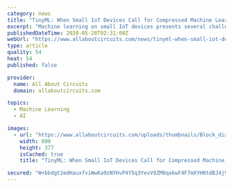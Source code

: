 ```yaml
---
category: news
title: "TinyML: When Small IoT Devices Call for Compressed Machine Learning"
excerpt: "Machine learning on small IoT devices presents several challenges to designers: power consumption, latency, and accuracy."
publishedDateTime: 2020-05-28T02:31:00Z
webUrl: "https://www.allaboutcircuits.com/news/tinyml-when-small-iot-devices-call-for-compressed-machine-learning/"
type: article
quality: 54
heat: 54
published: false

provider:
  name: All About Circuits
  domain: allaboutcircuits.com

topics:
  - Machine Learning
  - AI

images:
  - url: "https://www.allaboutcircuits.com/uploads/thumbnails/Block_diagram_of_NDP100.jpg"
    width: 800
    height: 377
    isCached: true
    title: "TinyML: When Small IoT Devices Call for Compressed Machine Learning"

secured: "W+bbdgt2edHauxfviWwKa9zNYHvP4Y5q3YevV9ZM0qakwF4F7mXYH0tdBJ4j9U2D/xtL563ruBjM3bOZ3EJcf9DXLhq9SFAh5IX4IAuOCHauIAZMP87ctz03JK7z+ksQsvWm+MvBe+Lup76bBejQXkwrcRX+2zxPpWVlBhiM1wRR3nnP5zNd2p90tGOBC7K086oSqj3neHlEfS1gjvXArPrMpTcFVd6JSb9NjvJ0Hgv/sl4Z3K9XxWhmFRFpqyoYBan5/fAtxFD9w6PCQj5Gu7/ZB7ujJafpsdjR91w8lf0wr4QjicT14alGlpmdh0Q/8rFgXy86F/ypBqeGr5RFejnU9DmA4dx3JQvY6fi8oOT97WzZaRYySt0tIEHi2SP3IDP2eKiPxIdKoLl0doAT//FozIzVveh1ImD+JLhT16RTP0S4rgWOq3OrsFNxS7PIYdD+K+5Wo86YiC3RLxx4XInQ4U9UoizlMjzOAjsAMfs=;j65u+q0MZx2XwO5lVAPcxg=="
---
```


